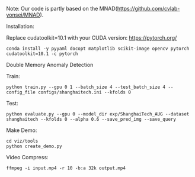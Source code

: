 Note: Our code is partly based on the MNAD(https://github.com/cvlab-yonsei/MNAD).

Installation:

Replace cudatoolkit=10.1 with your CUDA version: https://pytorch.org/
```
conda install -y pyyaml docopt matplotlib scikit-image opencv pytorch cudatoolkit=10.1 -c pytorch
```


Double Memory Anomaly Detection

Train:
```
python train.py --gpu 0 1 --batch_size 4 --test_batch_size 4 --config_file configs/shanghaitech.ini --kfolds 0
```
Test:
```
python evaluate.py --gpu 0 --model_dir exp/ShanghaiTech_AUG --dataset shanghaitech --kfolds 0 --alpha 0.6 --save_pred_img --save_query
```

Make Demo:
```
cd viz/tools
python create_demo.py
```
Video Compress:
```
ffmpeg -i input.mp4 -r 10 -b:a 32k output.mp4
```
